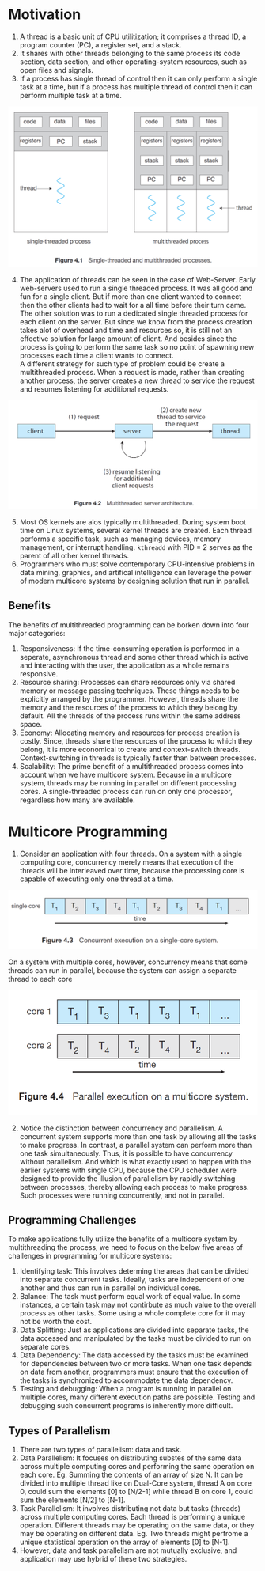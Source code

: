 # Motivation
1. A thread is a basic unit of CPU utilitization; it comprises a thread ID, a program counter (PC), a register set, and a stack.
2. It shares with other threads belonging to the same process its code section, data section, and other operating-system resources, such as open files and signals.
3. If a process has single thread of control then it can only perform a single task at a time, but if a process has multiple thread of control then it can perform multiple task at a time.

![Thread](./thread.PNG)

4. The application of threads can be seen in the case of Web-Server. Early web-servers used to run a single threaded process. It was all good and fun for a single client. But if more than one client wanted to connect then the other clients had to wait for a all time before their turn came. The other solution was to run a dedicated single threaded process for each client on the server. But since we know from the process creation takes alot of overhead and time and resources so, it is still not an effective solution for large amount of client. And besides since the process is going to perform the same task so no point of spawning new processes each time a client wants to connect.    
A different strategy for such type of problem could be create a multithreaded process. When a request is made, rather than creating another process, the server creates a new thread to service the request and resumes listening for additional requests.

![Web Server](./webserver.PNG)

5. Most OS kernels are alos typically multithreaded. During system boot time on Linux systems, several kernel threads are created. Each thread performs a specific task, such as managing devices, memory management, or interrupt handling. `kthreadd` with PID = 2 serves as the parent of all other kernel threads.
6. Programmers who must solve contemporary CPU-intensive problems in data mining, graphics, and artifical intelligence can leverage the power of modern multicore systems by designing solution that run in parallel.
## Benefits
The benefits of multithreaded programming can be borken down into four major categories:
1. Responsiveness: If the time-consuming operation is performed in a seperate, asynchronous thread and some other thread which is active and interacting with the user, the application as a whole remains responsive.
2. Resource sharing: Processes can share resources only via shared memory or message passing techniques. These things needs to be explicitly arranged by the programmer. However, threads share the memory and the resources of the process to which they belong by default. All the threads of the process runs within the same address space.
3. Economy: Allocating memory and resources for process creation is costly. Since, threads share the resources of the process to which they belong, it is more economical to create and context-switch threads. Context-switching in threads is typically faster than between processes.
4. Scalability: The prime benefit of a multithreaded process comes into account when we have multicore system. Because in a multicore system, threads may be running in parallel on different processing cores. A single-threaded process can run on only one processor, regardless how many are available.
# Multicore Programming
1. Consider an application with four threads. On a system with a single computing core, concurrency merely means that execution of the threads will be interleaved over time, because the processing core is capable of executing only one thread at a time.

![Concurrent Task](./concurrent.PNG)

On a system with multiple cores, however, concurrency means that some threads can run in parallel, because the system can assign a separate thread to each core

![Parallel Task](./parallel.PNG)

2. Notice the distinction between concurrency and parallelism. A concurrent system supports more than one task by allowing all the tasks to make progress. In contrast, a parallel system can perform more than one task simultaneously. Thus, it is possible to have concurrency without parallelism. And which is what exactly used to happen with the earlier systems with single CPU, because the CPU scheduler were designed to provide the illusion of parallelism by rapidly switching between processes, thereby allowing each process to make progress. Such processes were running concurrently, and not in parallel.
## Programming Challenges
To make applications fully utilize the benefits of a multicore system by multithreading the process, we need to focus on the below five areas of challenges in programming for multicore systems:
1. Identifying task: This involves determing the areas that can be divided into separate concurrent tasks. Ideally, tasks are independent of one another and thus can run in parallel on individual cores.
2. Balance: The task must perform equal work of equal value. In some instances, a certain task may not contirbute as much value to the overall process as other tasks. Some using a whole complete core for it may not be worth the cost.
3. Data Splitting: Just as applications are divided into separate tasks, the data accessed and manipulated by the tasks must be divided to run on separate cores.
4. Data Dependency: The data accessed by the tasks must be examined for dependencies between two or more tasks. When one task depends on data from another, programmers must ensure that the execution of the tasks is synchronized to accommodate the data dependency.
5. Testing and debugging: When a program is running in parallel on multiple cores, many different execution paths are possible. Testing and debugging such concurrent programs is inherently more difficult.
## Types of Parallelism
1. There are two types of parallelism: data and task.
2. Data Parallelism:  It focuses on distributing substes of the same data across multiple computing cores and performing the same operation on each core.
Eg. Summing the contents of an array of size N. It can be divided into multiple thread like on Dual-Core system, thread A on core 0, could sum the elements [0] to [N/2-1] while thread B on core 1, could sum the elements [N/2] to [N-1].
3. Task Parallelism: It involves distributing not data but tasks (threads) across multiple computing cores. Each thread is performing a unique operation. Different threads may be operating on the same data, or they may be operating on different data.
Eg. Two threads might perfrome a unique statistical operation on the array of elements [0] to [N-1].
4. However, data and task parallelism are not mutually exclusive, and application may use hybrid of these two strategies.
